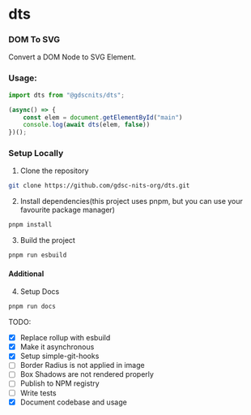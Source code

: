 # dts
### DOM To SVG

Convert a DOM Node to SVG Element.

### Usage:

```js
import dts from "@gdscnits/dts";

(async() => {
    const elem = document.getElementById("main")
    console.log(await dts(elem, false))
})();
```

### Setup Locally
1. Clone the repository
```sh
git clone https://github.com/gdsc-nits-org/dts.git
```
2. Install dependencies(this project uses pnpm, but you can use your favourite package manager)
```sh
pnpm install
```
3. Build the project
```sh
pnpm run esbuild
```

#### Additional
4. Setup Docs
```sh
pnpm run docs
```

TODO:

- [x] Replace rollup with esbuild
- [x] Make it asynchronous
- [x] Setup simple-git-hooks
- [ ] Border Radius is not applied in image
- [ ] Box Shadows are not rendered properly
- [ ] Publish to NPM registry
- [ ] Write tests
- [x] Document codebase and usage